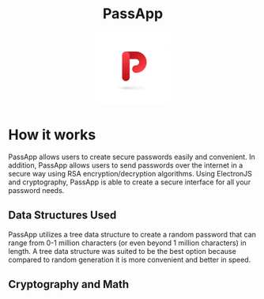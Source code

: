 # <h1 align= "center"> PassApp </h1>
<div align = "center">
    <a>
    <img src="src/PassApp.jpg" width ="150">
    </a>
</div>

# How it works
PassApp allows users to create secure passwords easily and convenient. In addition, PassApp allows users to send passwords over the internet in a secure way using RSA encryption/decryption algorithms. Using ElectronJS and cryptography, PassApp is able to create a secure interface for all your password needs. 

## Data Structures Used 
PassApp utilizes a tree data structure to create a random password that can range from 0-1 million characters (or even beyond 1 million characters) in length. A tree data structure was suited to be the best option because compared to random generation it is more convenient and better in speed.

## Cryptography and Math 
